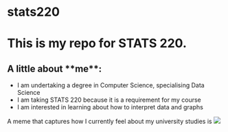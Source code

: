 # stats220

<h1>This is my repo for STATS 220. </h1>

<h2>A little about **me**:</h2>

- I am undertaking a degree in Computer Science, specialising Data Science
- I am taking STATS 220 because it is a requirement for my course
- I am interested in learning about how to interpret data and graphs

A meme that captures how I currently feel about my university studies is ![](https://c.tenor.com/9FVTXVpYPWUAAAAC/tenor.gif)
